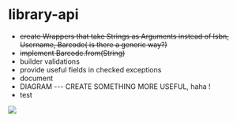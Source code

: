 # library-api

- ~~create Wrappers that take Strings as Arguments instead of Isbn, Username, Barcode( is there a generic way?)~~
- ~~implement Barcode.from(String)~~
- builder validations
- provide useful fields in checked exceptions
- document
- DIAGRAM --- CREATE SOMETHING MORE USEFUL, haha !
- test

![](https://github.com/krlgit/library-api/blob/master/Class%20Diagram1.png)



